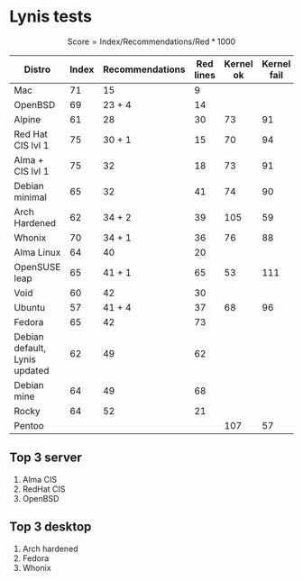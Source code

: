 # Lynis tests

$$
\text{Score} = \text{Index} / \text{Recommendations} / \text{Red} * 1000
$$

| Distro                        | Index | Recommendations | Red lines | Kernel ok | Kernel fail | Score |
| ----------------------------- | ----- | --------------- | --------- | --------- | ----------- | ----- |
| Mac                           | 71    | 15              | 9         |           |             | 530   |
| OpenBSD                       | 69    | 23 + 4          | 14        |           |             | 180   |
| Alpine                        | 61    | 28              | 30        | 73        | 91          | 73    |
| Red Hat CIS lvl 1             | 75    | 30 + 1          | 15        | 70        | 94          | 161   |
| Alma + CIS lvl 1              | 75    | 32              | 18        | 73        | 91          | 130   |
| Debian minimal                | 65    | 32              | 41        | 74        | 90          | 50    |
| Arch Hardened                 | 62    | 34 + 2          | 39        | 105       | 59          | 44    |
| Whonix                        | 70    | 34 + 1          | 36        | 76        | 88          | 56    |
| Alma Linux                    | 64    | 40              | 20        |           |             | 80    |
| OpenSUSE leap                 | 65    | 41 + 1          | 65        | 53        | 111         | 24    |
| Void                          | 60    | 42              | 30        |           |             | 48    |
| Ubuntu                        | 57    | 41 + 4          | 37        | 68        | 96          | 34    |
| Fedora                        | 65    | 42              | 73        |           |             | 21    |
| Debian default, Lynis updated | 62    | 49              | 62        |           |             | 20    |
| Debian mine                   | 64    | 49              | 68        |           |             | 19    |
| Rocky                         | 64    | 52              | 21        |           |             | 59    |
| Pentoo                        |       |                 |           | 107       | 57          |       |


## Top 3 server

1. Alma CIS
2. RedHat CIS
2. OpenBSD

## Top 3 desktop

1. Arch hardened
2. Fedora
3. Whonix